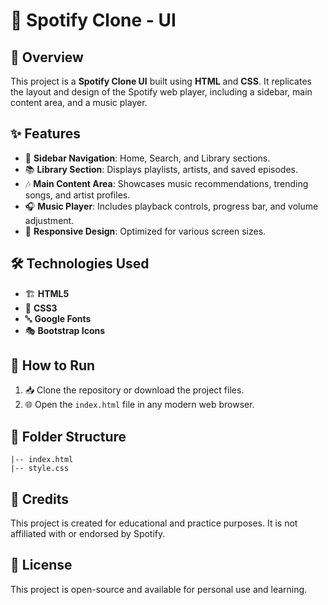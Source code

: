 # 🎵 Spotify Clone - UI

## 📌 Overview
This project is a **Spotify Clone UI** built using **HTML** and **CSS**. It replicates the layout and design of the Spotify web player, including a sidebar, main content area, and a music player.

## ✨ Features
- 🎼 **Sidebar Navigation**: Home, Search, and Library sections.
- 📚 **Library Section**: Displays playlists, artists, and saved episodes.
- 🎶 **Main Content Area**: Showcases music recommendations, trending songs, and artist profiles.
- 🎧 **Music Player**: Includes playback controls, progress bar, and volume adjustment.
- 📱 **Responsive Design**: Optimized for various screen sizes.

## 🛠 Technologies Used
- 🏗 **HTML5**
- 🎨 **CSS3**
- 🔤 **Google Fonts**
- 🎭 **Bootstrap Icons**

## 🚀 How to Run
1. 📥 Clone the repository or download the project files.
2. 🌐 Open the `index.html` file in any modern web browser.

## 📂 Folder Structure
```
|-- index.html
|-- style.css
```

## 🙌 Credits
This project is created for educational and practice purposes. It is not affiliated with or endorsed by Spotify.

## 📜 License
This project is open-source and available for personal use and learning.

